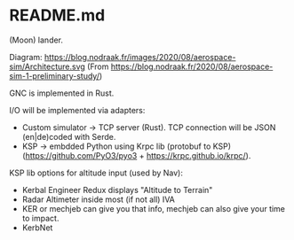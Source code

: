 # README.md

(Moon) lander.

Diagram: https://blog.nodraak.fr/images/2020/08/aerospace-sim/Architecture.svg (From https://blog.nodraak.fr/2020/08/aerospace-sim-1-preliminary-study/)

GNC is implemented in Rust.

I/O will be implemented via adapters:

* Custom simulator -> TCP server (Rust). TCP connection will be JSON (en|de)coded with Serde.
* KSP -> embdded Python using Krpc lib (protobuf to KSP) (https://github.com/PyO3/pyo3 + https://krpc.github.io/krpc/).

KSP lib options for altitude input (used by Nav):

* Kerbal Engineer Redux displays "Altitude to Terrain"
* Radar Altimeter inside most (if not all) IVA
* KER or mechjeb can give you that info, mechjeb can also give your time to impact.
* KerbNet
